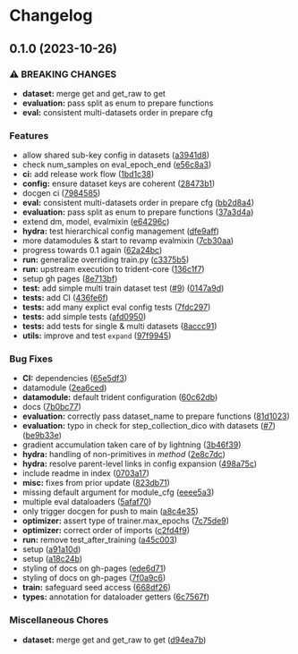 # Changelog

## 0.1.0 (2023-10-26)


### ⚠ BREAKING CHANGES

* **dataset:** merge get and get_raw to get
* **evaluation:** pass split as enum to prepare functions
* **eval:** consistent multi-datasets order in prepare cfg

### Features

* allow shared sub-key config in datasets ([a3941d8](https://github.com/fdschmidt93/trident/commit/a3941d895bfcebe0c7408c8e2c54c19d5e61a40b))
* check num_samples on eval_epoch_end ([e56c8a3](https://github.com/fdschmidt93/trident/commit/e56c8a3bdd58569b4b743b47f92b6d0a79c5e354))
* **ci:** add release work flow ([1bd1c38](https://github.com/fdschmidt93/trident/commit/1bd1c38a962a562f7acfebc4f72fb0fb14dd7e32))
* **config:** ensure dataset keys are coherent ([28473b1](https://github.com/fdschmidt93/trident/commit/28473b1c27b2ec2418aa7bfb1853e456a7875358))
* docgen ci ([7984585](https://github.com/fdschmidt93/trident/commit/7984585ab73abb83b3d2ebea41716db9741e641e))
* **eval:** consistent multi-datasets order in prepare cfg ([bb2d8a4](https://github.com/fdschmidt93/trident/commit/bb2d8a4690592d9f1f7eb1b13a83b6e94472506f))
* **evaluation:** pass split as enum to prepare functions ([37a3d4a](https://github.com/fdschmidt93/trident/commit/37a3d4a2209a630cfa6acd7ea0b64c38b5617548))
* extend dm, model, evalmixin ([e64296c](https://github.com/fdschmidt93/trident/commit/e64296cf10d12aa23c3d1becb71abd105119e8fe))
* **hydra:** test hierarchical config management ([dfe9aff](https://github.com/fdschmidt93/trident/commit/dfe9affa027998d6e565f62898b2024a3991cad0))
* more datamodules & start to revamp evalmixin ([7cb30aa](https://github.com/fdschmidt93/trident/commit/7cb30aa5deaf127394e7c01243a7fb29c449e88c))
* progress towards 0.1 again ([62a24bc](https://github.com/fdschmidt93/trident/commit/62a24bc5d34a6e84211e67464532ad24d9f86f40))
* **run:** generalize overriding train.py ([c3375b5](https://github.com/fdschmidt93/trident/commit/c3375b59b80748ba7e0ec952d108eee0c5aa9066))
* **run:** upstream execution to trident-core ([136c1f7](https://github.com/fdschmidt93/trident/commit/136c1f7771c2e75142d49a455efe4509db3630cf))
* setup gh pages ([8e713bf](https://github.com/fdschmidt93/trident/commit/8e713bf5e1829bfd9d793e0491c13703f8291f25))
* **test:** add simple multi train dataset test ([#9](https://github.com/fdschmidt93/trident/issues/9)) ([0147a9d](https://github.com/fdschmidt93/trident/commit/0147a9dda06551656d2b09a1d69764d1ac00425d))
* **tests:** add CI ([436fe6f](https://github.com/fdschmidt93/trident/commit/436fe6f83c41fa6ba423663591e2edc664eac4d2))
* **tests:** add many explict eval config tests ([7fdc297](https://github.com/fdschmidt93/trident/commit/7fdc297cd18a9ba04deae5546818c3938f9cc3c2))
* **tests:** add simple tests ([afd0950](https://github.com/fdschmidt93/trident/commit/afd0950075da860ec734e3e4af7e9c04ea503062))
* **tests:** add tests for single & multi datasets ([8accc91](https://github.com/fdschmidt93/trident/commit/8accc914ad9288bce899d3dfe25d6a23bbde0303))
* **utils:** improve and test `expand` ([97f9945](https://github.com/fdschmidt93/trident/commit/97f9945ae58ba1047fd770a7b36e1e5b5e3bff37))


### Bug Fixes

* **CI:** dependencies ([65e5df3](https://github.com/fdschmidt93/trident/commit/65e5df3fb85826c7842c8c78e4a812f226a48fc9))
* datamodule ([2ea6ced](https://github.com/fdschmidt93/trident/commit/2ea6ced0345f924ebba7e30738d952a78237599b))
* **datamodule:** default trident configuration ([60c62db](https://github.com/fdschmidt93/trident/commit/60c62db5217d4d203a5a16f10c4a7ec544480a88))
* docs ([7b0bc77](https://github.com/fdschmidt93/trident/commit/7b0bc77133b9fef3deb82177062ce42af8b1cf4c))
* **evaluation:** correctly pass dataset_name to prepare functions ([81d1023](https://github.com/fdschmidt93/trident/commit/81d10230f79a950bbdc2ec02951908e8f3e84fd2))
* **evaluation:** typo in check for step_collection_dico with datasets ([#7](https://github.com/fdschmidt93/trident/issues/7)) ([be9b33e](https://github.com/fdschmidt93/trident/commit/be9b33edac58f7a5006e1a0d18c7b9de3f5ba0cf))
* gradient accumulation taken care of by lightning ([3b46f39](https://github.com/fdschmidt93/trident/commit/3b46f399493cbfbeadbaaf2c1a74cf20dee15397))
* **hydra:** handling of non-primitives in _method_ ([2e8c7dc](https://github.com/fdschmidt93/trident/commit/2e8c7dc215787317964fa1c718f5e35f73463262))
* **hydra:** resolve parent-level links in config expansion ([498a75c](https://github.com/fdschmidt93/trident/commit/498a75c611435f520838fc4d56f0d4c824c77d50))
* include readme in index ([0703a17](https://github.com/fdschmidt93/trident/commit/0703a17ebb3602480c0118daf2059513e96ea1d1))
* **misc:** fixes from prior update ([823db71](https://github.com/fdschmidt93/trident/commit/823db7126111d84848a24e2edfde845d82a05751))
* missing default argument for module_cfg ([eeee5a3](https://github.com/fdschmidt93/trident/commit/eeee5a38bd41852102b8dd23c55fac33d54ac324))
* multiple eval dataloaders ([5afaf70](https://github.com/fdschmidt93/trident/commit/5afaf702a33a825ce5c56f511514f03efe2949d1))
* only trigger docgen for push to main ([a8c4e35](https://github.com/fdschmidt93/trident/commit/a8c4e35d54d863ad6873cba6ba9ac49c17650458))
* **optimizer:** assert type of trainer.max_epochs ([7c75de9](https://github.com/fdschmidt93/trident/commit/7c75de9765bf15eaf05feb90405364d65d7b69f4))
* **optimizer:** correct order of imports ([c2fd4f9](https://github.com/fdschmidt93/trident/commit/c2fd4f9f9465609e45adc90100ab0a0298fa735c))
* **run:** remove test_after_training ([a45c003](https://github.com/fdschmidt93/trident/commit/a45c00386ae9b1f3e649c7448a58e5609f964b3b))
* setup ([a91a10d](https://github.com/fdschmidt93/trident/commit/a91a10da11b2ae1a1880de760d2625e1e25e4661))
* setup ([a18c24b](https://github.com/fdschmidt93/trident/commit/a18c24b31f2e72feb54a62883c24eb11700b2c1a))
* styling of docs on gh-pages ([ede6d71](https://github.com/fdschmidt93/trident/commit/ede6d71489d8d74a7b6741f7710ac490e889f03b))
* styling of docs on gh-pages ([7f0a9c6](https://github.com/fdschmidt93/trident/commit/7f0a9c6325b6092326596077f5d1502507f3fb91))
* **train:** safeguard seed access ([668df26](https://github.com/fdschmidt93/trident/commit/668df2616ae6bc03318c4a983c30560db2af377d))
* **types:** annotation for dataloader getters ([6c7567f](https://github.com/fdschmidt93/trident/commit/6c7567f92fdfc7faef24899aa17ec4aa466126d9))


### Miscellaneous Chores

* **dataset:** merge get and get_raw to get ([d94ea7b](https://github.com/fdschmidt93/trident/commit/d94ea7b955a3c530a4c534ababecaf963aac0494))
